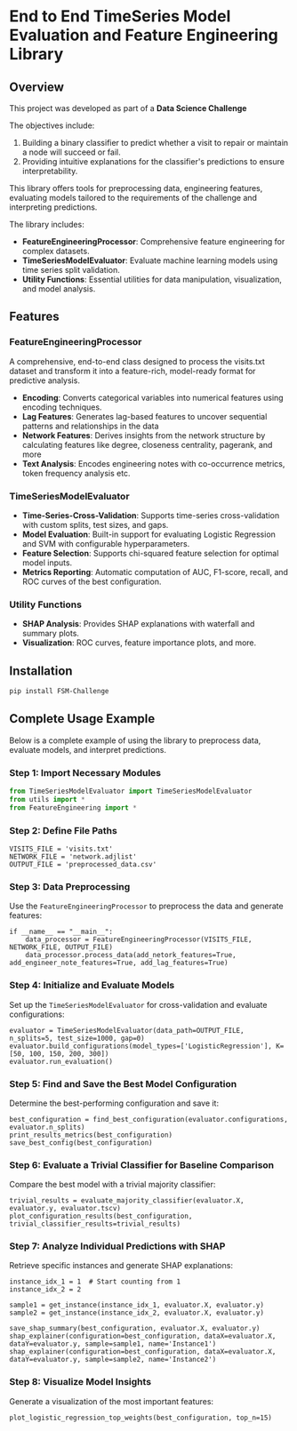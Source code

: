 # End to End TimeSeries Model Evaluation and Feature Engineering Library

## Overview


This project was developed as part of a **Data Science Challenge**

The objectives include:
1. Building a binary classifier to predict whether a visit to repair or maintain a node will succeed or fail.
2. Providing intuitive explanations for the classifier's predictions to ensure interpretability.

This library offers tools for preprocessing data, engineering features, evaluating models tailored to the requirements of the challenge and interpreting predictions.


The library includes:

- **FeatureEngineeringProcessor**: Comprehensive feature engineering for complex datasets.
- **TimeSeriesModelEvaluator**: Evaluate machine learning models using time series split validation.
- **Utility Functions**: Essential utilities for data manipulation, visualization, and model analysis.


## Features

### FeatureEngineeringProcessor
A comprehensive, end-to-end class designed to process the visits.txt dataset and transform it into a feature-rich, model-ready format for predictive analysis.

- **Encoding**: Converts categorical variables into numerical features using encoding techniques.
- **Lag Features**: Generates lag-based features to uncover sequential patterns and relationships in the data
- **Network Features**: Derives insights from the network structure by calculating features like degree, closeness centrality, pagerank, and more
- **Text Analysis**: Encodes engineering notes with co-occurrence metrics, token frequency analysis etc.


### TimeSeriesModelEvaluator

- **Time-Series-Cross-Validation**: Supports time-series cross-validation with custom splits, test sizes, and gaps.
- **Model Evaluation**: Built-in support for evaluating Logistic Regression and SVM with configurable hyperparameters.
- **Feature Selection**: Supports chi-squared feature selection for optimal model inputs.
- **Metrics Reporting**: Automatic computation of AUC, F1-score, recall, and ROC curves of the best configuration.

### Utility Functions
- **SHAP Analysis**: Provides SHAP explanations with waterfall and summary plots.
- **Visualization**: ROC curves, feature importance plots, and more.

## Installation

```bash 
pip install FSM-Challenge
```

## Complete Usage Example

Below is a complete example of using the library to preprocess data, evaluate models, and interpret predictions.

### Step 1: Import Necessary Modules

```python
from TimeSeriesModelEvaluator import TimeSeriesModelEvaluator
from utils import *
from FeatureEngineering import *
```

### Step 2: Define File Paths

```
VISITS_FILE = 'visits.txt'
NETWORK_FILE = 'network.adjlist'
OUTPUT_FILE = 'preprocessed_data.csv'
```

### Step 3: Data Preprocessing
Use the `FeatureEngineeringProcessor` to preprocess the data and generate features:
```
if __name__ == "__main__":
    data_processor = FeatureEngineeringProcessor(VISITS_FILE, NETWORK_FILE, OUTPUT_FILE)
    data_processor.process_data(add_netork_features=True, add_engineer_note_features=True, add_lag_features=True)
```
### Step 4: Initialize and Evaluate Models
Set up the `TimeSeriesModelEvaluator` for cross-validation and evaluate configurations:

```
evaluator = TimeSeriesModelEvaluator(data_path=OUTPUT_FILE, n_splits=5, test_size=1000, gap=0)
evaluator.build_configurations(model_types=['LogisticRegression'], K=[50, 100, 150, 200, 300])
evaluator.run_evaluation()
```

### Step 5: Find and Save the Best Model Configuration
Determine the best-performing configuration and save it:

```
best_configuration = find_best_configuration(evaluator.configurations, evaluator.n_splits)
print_results_metrics(best_configuration)
save_best_config(best_configuration)
```

### Step 6: Evaluate a Trivial Classifier for Baseline Comparison
Compare the best model with a trivial majority classifier:

```
trivial_results = evaluate_majority_classifier(evaluator.X, evaluator.y, evaluator.tscv)
plot_configuration_results(best_configuration, trivial_classifier_results=trivial_results)
```

### Step 7: Analyze Individual Predictions with SHAP
Retrieve specific instances and generate SHAP explanations:
```
instance_idx_1 = 1  # Start counting from 1
instance_idx_2 = 2

sample1 = get_instance(instance_idx_1, evaluator.X, evaluator.y)
sample2 = get_instance(instance_idx_2, evaluator.X, evaluator.y)

save_shap_summary(best_configuration, evaluator.X, evaluator.y)
shap_explainer(configuration=best_configuration, dataX=evaluator.X, dataY=evaluator.y, sample=sample1, name='Instance1')
shap_explainer(configuration=best_configuration, dataX=evaluator.X, dataY=evaluator.y, sample=sample2, name='Instance2')
```

### Step 8: Visualize Model Insights
Generate a visualization of the most important features:

```
plot_logistic_regression_top_weights(best_configuration, top_n=15)
```
